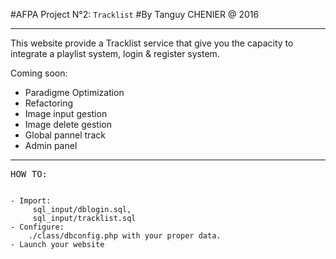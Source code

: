 #AFPA Project N°2: `Tracklist`
#By Tanguy CHENIER @ 2016
***************************
This website provide a Tracklist service that give you the capacity to
integrate a playlist system, login & register system.

Coming soon:
- Paradigme Optimization
- Refactoring
- Image input gestion
- Image delete gestion
- Global pannel track
- Admin panel
<hr />
<pre>HOW TO:</pre>
<code>
- Import:
	 sql_input/dblogin.sql,
	 sql_input/tracklist.sql
- Configure:
	./class/dbconfig.php with your proper data.
- Launch your website
</code>
